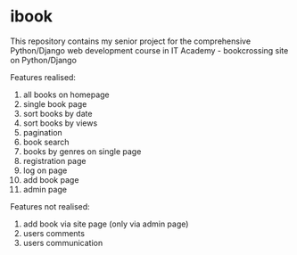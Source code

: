 # ibook

This repository contains my senior project for the comprehensive Python/Django web development course in IT Academy - bookcrossing site on Python/Django

Features realised:
1. all books on homepage
2. single book page
3. sort books by date
4. sort books by views
5. pagination
6. book search
7. books by genres on single page
8. registration page
9. log on page
10. add book page
11. admin page

Features not realised:
1. add book via site page (only via admin page)
2. users comments
3. users communication
